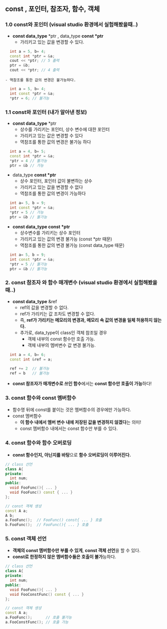 ## const , 포인터, 참조자, 함수, 객체

### 1.0 const와 포인터 (visual studio 환경에서 실험해봤을때..)
  - **const data_type** \*ptr , data_type **const \*ptr**
    - 가리키고 있는 값을 변경할 수 있다.
```cpp
  int a = 5, b= 4;
  const int *ptr = &a;
  cout << *ptr; // 5 출력
  ptr = &b;
  cout << *ptr; // 4 출력
```
    - 역참조를 통한 값의 변경은 불가능하다.
```cpp
  int a = 5, b= 4;
  int const *ptr = &a;
  *ptr = 6; // 불가능
```

### 1.1 const와 포인터 (내가 알아낸 정보)
  - **const data_type** \*ptr
    - 상수를 가리키는 포인터, 상수 변수에 대한 포인터
    - 가리키고 있는 값은 변경할 수 있다
    - 역참조를 통한 값의 변경은 불가능 하다
```cpp
  int a = 4, b= 5;
  const int *ptr = &a;
  *ptr = 4 // 불가능
  ptr = &b // 가능
```
  - data_type **const \*ptr**
    - 상수 포인터, 포인터 값이 불변하는 상수
    - 가리키고 있는 값을 변경할 수 없다
    - 역참조를 통한 값의 변경이 가능하다
```cpp
  int a= 5, b = 9;
  int const *ptr = &a;
  *ptr = 5 // 가능
  ptr = &b // 불가능
```
  - **const data_type const \*ptr**
    - 상수변수를 가리키는 상수 포인터
    - 가리키고 있는 값의 변경 불가능 (const *ptr 때문)
    - 역참조를 통한 값의 변경 불가능 (const data_type 때문)
```cpp
  int a= 5, b = 9;
  int const *ptr = &a;
  *ptr = 5 // 불가능
  ptr = &b // 불가능
```

### 2. const 참조자 와 함수 매개변수 (visual studio 환경에서 실험해봤을때..)
  - **const data_type** &ref
    - ref의 값을 변경할 수 없다.
    - ref가 가리키는 값 조차도 변경할 수 없다.
    - 즉, **ref가 가리키는 메모리의 변경과, 메모리 속 값의 변경을 일체 허용하지 않는다.**
    - 추가로, data_type이 class인 객체 참조일 경우
      - 객체 내부의 const 함수만 호출 가능.
      - 객체 내부의 멤버변수 값 변경 불가능.
```cpp
  int a = 4, b= 6;
  const int &ref = a;
  
  ref += 2  // 불가능
  ref = b   // 불가능
```
  - **const 참조자가 매개변수로 쓰인 함수**에서는 **const 함수만 호출이 가능**하다!

### 3. const 함수와 const 멤버함수
  - 함수명 뒤에 const를 붙이는 것은 멤버함수의 경우에만 가능하다.
  - const 멤버함수
    - **이 함수 내에서 멤버 변수 내에 저장된 값을 변경하지 않겠다**는 의미!
    - const 멤버함수 내에서는 const 함수만 부를 수 있다.
  
### 4. const 함수와 함수 오버로딩
  - **const 함수인지, 아닌지를 바탕**으로 **함수 오버로딩이 이루어진다.**
```cpp
// class 선언
class A{
private:
  int num;
public:
  void FooFunc(){ ... }
  void FooFunc() const { ... }
};

// const 객체 생성
const A a;
A b;
a.FooFunc();  // FooFunc() const{ ... } 호출
b.FooFunc();  // FooFunc(){ ... } 호출
``` 
  
### 5. const 객체 선언
  - **객체의 const 멤버함수만 부를 수 있게**, **const 객체 선언**을 할 수 있다.
  - **const로 한정하지 않은 멤버함수들은 호출이 불가**능하다.
```cpp
// class 선언
class A{
private:
  int num;
public:
  void FooFunc(){ ... }
  void FooConstFunc() const { ... }
};

// const 객체 생성
const A a;
a.FooFunc();      // 호출 불가능
a.FooConstFunc(); // 호출 가능
```

  
